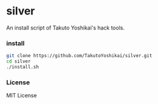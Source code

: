 # silver
An install script of Takuto Yoshikai's hack tools.

### install

```bash
git clone https://github.com/TakutoYoshikai/silver.git
cd silver
./install.sh
```

### License
MIT License
